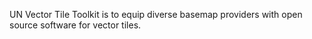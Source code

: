 UN Vector Tile Toolkit is to equip diverse basemap providers with open source software for vector tiles.
